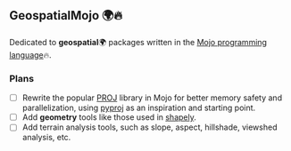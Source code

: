 ## GeospatialMojo 🌍🔥

Dedicated to **geospatial**🌍 packages written in the [Mojo programming language](https://docs.modular.com/mojo/)🔥.

### Plans
- [ ] Rewrite the popular [PROJ](https://proj.org/) library in Mojo for better memory safety and parallelization, using [pyproj](https://github.com/pyproj4/pyproj) as an inspiration and starting point.
- [ ] Add **geometry** tools like those used in [shapely](https://github.com/shapely/shapely).
- [ ] Add terrain analysis tools, such as slope, aspect, hillshade, viewshed analysis, etc.
<!--

**Here are some ideas to get you started:**

🙋‍♀️ A short introduction - what is your organization all about?
🌈 Contribution guidelines - how can the community get involved?
👩‍💻 Useful resources - where can the community find your docs? Is there anything else the community should know?
🍿 Fun facts - what does your team eat for breakfast?
🧙 Remember, you can do mighty things with the power of [Markdown](https://docs.github.com/github/writing-on-github/getting-started-with-writing-and-formatting-on-github/basic-writing-and-formatting-syntax)
-->
